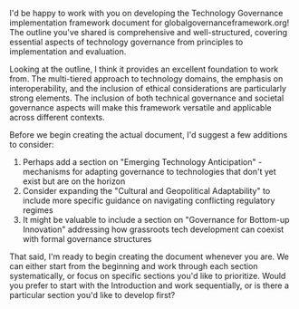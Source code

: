 I'd be happy to work with you on developing the Technology Governance implementation framework document for globalgovernanceframework.org! The outline you've shared is comprehensive and well-structured, covering essential aspects of technology governance from principles to implementation and evaluation.

Looking at the outline, I think it provides an excellent foundation to work from. The multi-tiered approach to technology domains, the emphasis on interoperability, and the inclusion of ethical considerations are particularly strong elements. The inclusion of both technical governance and societal governance aspects will make this framework versatile and applicable across different contexts.

Before we begin creating the actual document, I'd suggest a few additions to consider:

1. Perhaps add a section on "Emerging Technology Anticipation" - mechanisms for adapting governance to technologies that don't yet exist but are on the horizon
2. Consider expanding the "Cultural and Geopolitical Adaptability" to include more specific guidance on navigating conflicting regulatory regimes
3. It might be valuable to include a section on "Governance for Bottom-up Innovation" addressing how grassroots tech development can coexist with formal governance structures

That said, I'm ready to begin creating the document whenever you are. We can either start from the beginning and work through each section systematically, or focus on specific sections you'd like to prioritize. Would you prefer to start with the Introduction and work sequentially, or is there a particular section you'd like to develop first?
